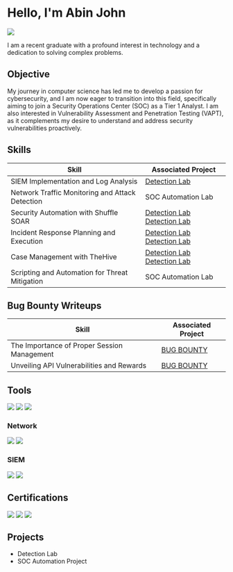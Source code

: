 # Hello, I'm Abin John
<a href="https://www.linkedin.com/in/abin-john-b98012258/"><img src="https://img.shields.io/badge/-LinkedIn-0072b1?&style=for-the-badge&logo=linkedin&logoColor=white" /></a>

I am a recent graduate with a profound interest in technology and a dedication to solving complex problems.

## Objective

My journey in computer science has led me to develop a passion for cybersecurity, and I am now eager to transition into this field, specifically aiming to join a Security Operations Center (SOC) as a Tier 1 Analyst. I am also interested in Vulnerability Assessment and Penetration Testing (VAPT), as it complements my desire to understand and address security vulnerabilities proactively.

## Skills

| Skill                                         | Associated Project         |
|-----------------------------------------------|----------------------------|
| SIEM Implementation and Log Analysis          | <a href="https://abinjohntech.blogspot.com/2024/04/siem-implementation-and-log-analysis.html">Detection Lab </a>|
| Network Traffic Monitoring and Attack Detection |<!-- <a href="https://google.com">Detection Lab</a> --> SOC Automation Lab|
| Security Automation with Shuffle SOAR         | <a href="https://abinjohntech.blogspot.com/2024/04/security-automation-with-shuffle-soar.html">Detection Lab Detection Lab</a>|
| Incident Response Planning and Execution      | <a href="https://abinjohntech.blogspot.com/2024/04/enhancing-soc-efficiency-through.html">Detection Lab Detection Lab</a>|
| Case Management with TheHive                  | <a href="https://abinjohntech.blogspot.com/2024/04/case-management-with-thehive.html">Detection Lab Detection Lab</a>|
| Scripting and Automation for Threat Mitigation | SOC Automation Lab|

## Bug Bounty Writeups


| Skill                                         | Associated Project         |
|-----------------------------------------------|----------------------------|
| The Importance of Proper Session Management      | <a href="https://abinjohntech.blogspot.com/2024/03/the-importance-of-proper-session.html">BUG BOUNTY</a>|
| Unveiling API Vulnerabilities and Rewards     | <a href="https://abinjohntech.blogspot.com/2024/04/the-hunt-for-hidden-flaws-unveiling-api.html">BUG BOUNTY</a>|
## Tools
<div>
 <img src="https://img.shields.io/badge/-TheHive-1679A7?&style=for-the-badge&logo=TheHive&logoColor=white" />
 <img src="https://img.shields.io/badge/-Shuffler-1679A7?&style=for-the-badge&logo=Shuffler&logoColor=white" />
 <img src="https://img.shields.io/badge/-Burp%20Suite-1679A7?&style=for-the-badge&logo=Burp%20Suite&logoColor=white" />
</div>

### Network
<div>
    <img src="https://img.shields.io/badge/-Wireshark-1679A7?&style=for-the-badge&logo=Wireshark&logoColor=white" />
    <img src="https://img.shields.io/badge/-tcpdump-EF3B2D?&style=for-the-badge&logo=tcpdump&logoColor=white" />
</div>

<!--
### Endpoint
<div>
    <img src="https://img.shields.io/badge/-Microsoft_Defender_for_Endpoint-00A4EF?&style=for-the-badge&logo=Microsoft&logoColor=white" />
    <img src="https://img.shields.io/badge/-Velociraptor-4B275F?&style=for-the-badge&logo=Velociraptor&logoColor=white" />
</div>
-->

### SIEM
<div>
    <img src="https://img.shields.io/badge/-Wazuh-1679A7?&style=for-the-badge&logo=Wazuh&logoColor=white" />
    <img src="https://img.shields.io/badge/-Splunk-000000?&style=for-the-badge&logo=Splunk&logoColor=white" />
</div>

## Certifications
<div>
<img src="https://img.shields.io/badge/-CEH-FF0000?&style=for-the-badge&logo=EC-Council&logoColor=white" />
<img src="https://img.shields.io/badge/-Certified%20Analytics%20Professional-007ACC?&style=for-the-badge&logo=DataCamp&logoColor=white" />
<img src="https://img.shields.io/badge/-Advanced%20Diploma%20in%20Cyber%20Defense-007ACC?&style=for-the-badge" />
<!--<img src="https://img.shields.io/badge/-CDSA-006400?&style=for-the-badge&logoColor=white" />
!<img src="https://img.shields.io/badge/-CCD-000080?&style=for-the-badge&logoColor=white" /> -->
</div>

## Projects
- Detection Lab
- SOC Automation Project
